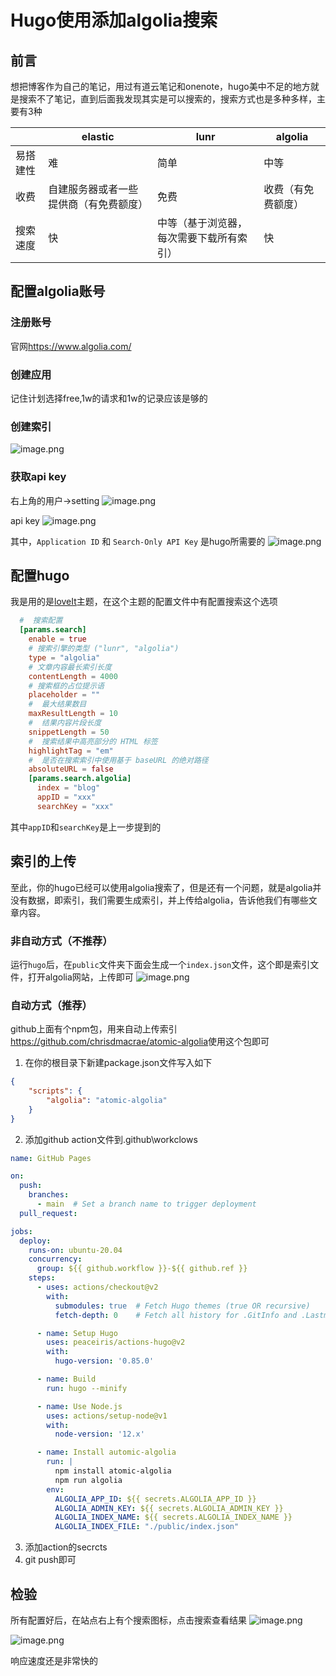 # Hugo使用添加algolia搜索


## 前言
想把博客作为自己的笔记，用过有道云笔记和onenote，hugo美中不足的地方就是搜索不了笔记，直到后面我发现其实是可以搜索的，搜索方式也是多种多样，主要有3种

|  | elastic  |  lunr |algolia|
|---|---|---| ---|
| 易搭建性  | 难  | 简单 | 中等|
| 收费| 自建服务器或者一些提供商（有免费额度） | 免费 | 收费（有免费额度）|
| 搜索速度| 快 | 中等（基于浏览器，每次需要下载所有索引）| 快|


## 配置algolia账号
### 注册账号
官网<https://www.algolia.com/>
###  创建应用
记住计划选择free,1w的请求和1w的记录应该是够的

### 创建索引

![image.png](https://tva1.sinaimg.cn/large/0077qBLugy1gzc7wl9kwxj31b30x8qiz.jpg)

### 获取api key
右上角的用户->setting
![image.png](https://tva1.sinaimg.cn/large/0077qBLugy1gzc7zvk8gdj30dg0e2gn6.jpg)

api key
![image.png](https://tva1.sinaimg.cn/large/0077qBLugy1gzc80jk3wzj31vn0kqqau.jpg)


其中，`Application ID` 和 `Search-Only API Key` 是hugo所需要的
![image.png](https://tva1.sinaimg.cn/large/0077qBLugy1gzc812ofowj31si0mmdos.jpg)


## 配置hugo

我是用的是[loveIt](https://github.com/dillonzq/LoveIt)主题，在这个主题的配置文件中有配置搜索这个选项
```toml
  #  搜索配置
  [params.search]
    enable = true
    # 搜索引擎的类型 ("lunr", "algolia")
    type = "algolia"
    # 文章内容最长索引长度
    contentLength = 4000
    # 搜索框的占位提示语
    placeholder = ""
    #  最大结果数目
    maxResultLength = 10
    #  结果内容片段长度
    snippetLength = 50
    #  搜索结果中高亮部分的 HTML 标签
    highlightTag = "em"
    #  是否在搜索索引中使用基于 baseURL 的绝对路径
    absoluteURL = false
    [params.search.algolia]
      index = "blog"
      appID = "xxx"
      searchKey = "xxx"
```
其中`appID`和`searchKey`是上一步提到的

## 索引的上传
至此，你的hugo已经可以使用algolia搜索了，但是还有一个问题，就是algolia并没有数据，即索引，我们需要生成索引，并上传给algolia，告诉他我们有哪些文章内容。

### 非自动方式（不推荐）
运行`hugo`后，在`public`文件夹下面会生成一个`index.json`文件，这个即是索引文件，打开algolia网站，上传即可
![image.png](https://tva1.sinaimg.cn/large/0077qBLugy1gzc8fu19fyj31220ejn23.jpg)

### 自动方式（推荐）
github上面有个npm包，用来自动上传索引<https://github.com/chrisdmacrae/atomic-algolia>使用这个包即可

1. 在你的根目录下新建package.json文件写入如下
```json
{
    "scripts": {
        "algolia": "atomic-algolia"
    }
}
```
2. 添加github action文件到.github\workclows
```yml
name: GitHub Pages

on:
  push:
    branches:
      - main  # Set a branch name to trigger deployment
  pull_request:

jobs:
  deploy:
    runs-on: ubuntu-20.04
    concurrency:
      group: ${{ github.workflow }}-${{ github.ref }}
    steps:
      - uses: actions/checkout@v2
        with:
          submodules: true  # Fetch Hugo themes (true OR recursive)
          fetch-depth: 0    # Fetch all history for .GitInfo and .Lastmod

      - name: Setup Hugo
        uses: peaceiris/actions-hugo@v2
        with:
          hugo-version: '0.85.0'

      - name: Build
        run: hugo --minify

      - name: Use Node.js
        uses: actions/setup-node@v1
        with:
          node-version: '12.x'

      - name: Install automic-algolia
        run: | 
          npm install atomic-algolia
          npm run algolia
        env:
          ALGOLIA_APP_ID: ${{ secrets.ALGOLIA_APP_ID }}
          ALGOLIA_ADMIN_KEY: ${{ secrets.ALGOLIA_ADMIN_KEY }}
          ALGOLIA_INDEX_NAME: ${{ secrets.ALGOLIA_INDEX_NAME }}
          ALGOLIA_INDEX_FILE: "./public/index.json"
```
3. 添加action的secrcts
4. git push即可

## 检验
所有配置好后，在站点右上有个搜索图标，点击搜索查看结果
![image.png](https://tva1.sinaimg.cn/large/0077qBLugy1gzc89d2q9mj30fj03gdg1.jpg)

![image.png](https://tva1.sinaimg.cn/large/0077qBLugy1gzc89txe84j30mh0c8dkg.jpg)

响应速度还是非常快的
